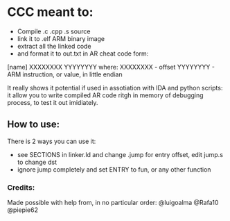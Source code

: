 # CCC meant to:
- Compile .c .cpp .s source
- link it to .elf ARM binary image
- extract all the linked code
- and format it to out.txt in AR cheat code form:

[name]
XXXXXXXX YYYYYYYY
where:
XXXXXXXX - offset
YYYYYYYY - ARM instruction, or value, in little endian

It really shows it potential if used in assotiation with IDA and python scripts:
it allow you to write compiled AR code ritgh in memory of debugging process,
to test it out imidiately.

## How to use:
There is 2 ways you can use it:
- see SECTIONS in linker.ld and change .jump for entry offset, edit jump.s to change dst
- ignore jump completely and set ENTRY to fun, or any other function

### Credits:
Made possible with help from, in no particular order:
@luigoalma
@Rafa10
@piepie62